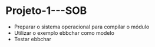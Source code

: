 # Projeto-1---SOB
- Preparar o sistema operacional para compilar o módulo
- Utilizar o exemplo ebbchar como modelo
- Testar ebbchar
  
  
